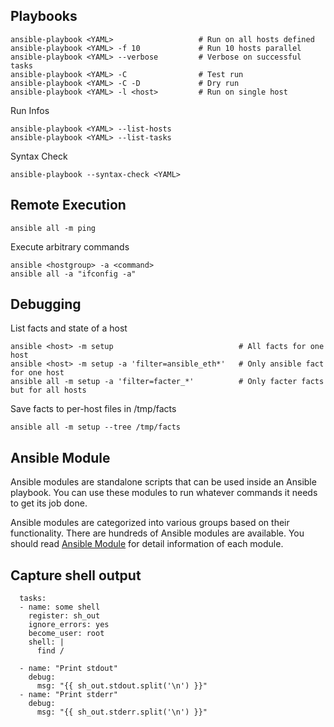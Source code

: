 ## Playbooks

    ansible-playbook <YAML>                   # Run on all hosts defined
    ansible-playbook <YAML> -f 10             # Run 10 hosts parallel
    ansible-playbook <YAML> --verbose         # Verbose on successful tasks
    ansible-playbook <YAML> -C                # Test run
    ansible-playbook <YAML> -C -D             # Dry run
    ansible-playbook <YAML> -l <host>         # Run on single host

Run Infos

    ansible-playbook <YAML> --list-hosts
    ansible-playbook <YAML> --list-tasks

Syntax Check

    ansible-playbook --syntax-check <YAML>

## Remote Execution

    ansible all -m ping

Execute arbitrary commands

    ansible <hostgroup> -a <command>
    ansible all -a "ifconfig -a"

## Debugging

List facts and state of a host

    ansible <host> -m setup                            # All facts for one host
    ansible <host> -m setup -a 'filter=ansible_eth*'   # Only ansible fact for one host
    ansible all -m setup -a 'filter=facter_*'          # Only facter facts but for all hosts

Save facts to per-host files in /tmp/facts

    ansible all -m setup --tree /tmp/facts

<?speakerdeck,dacfbe2fca344ffda3b93a5abcd155c7,Introduction to Ansible?>

## Ansible Module

Ansible modules are standalone scripts that can be used inside an Ansible playbook. You can use these modules to run whatever commands it needs to get its job done.

Ansible modules are categorized into various groups based on their functionality. There are hundreds of Ansible modules are available. You should read [Ansible Module](https://linuxbuz.com/linuxhowto/what-is-ansible-modules-and-how-to-use-it) for detail information of each module.

## Capture shell output

      tasks:
      - name: some shell
        register: sh_out
        ignore_errors: yes
        become_user: root
        shell: |
          find /

      - name: "Print stdout"
        debug:
          msg: "{{ sh_out.stdout.split('\n') }}"
      - name: "Print stderr"
        debug:
          msg: "{{ sh_out.stderr.split('\n') }}"
